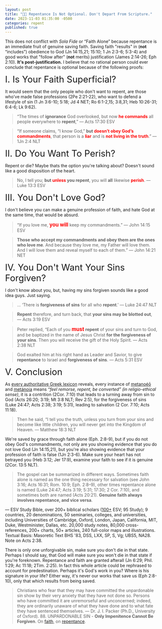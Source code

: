 ```yaml
---
layout: post
title: "🚶📜 Repentance Is Not Optional. Don't Depart From Scripture."
date: 2023-11-03 01:35:00 -0500
categories: repent
published: true
---
```


<!-- Those Who Think Repentance Is Optional Have Departed From Scripture -->

<!-- <span style="font-size:2.1em;">I. No Rational Person Could Conclude That Repentance Is Optional</span> -->

This does not conflict with *Sola Fide* or &ldquo;Faith Alone&rdquo; because repentance is an immediate fruit of genuine saving faith. Saving faith "results" in (**not** &ldquo;includes&rdquo;) obedience to God (Jn 14:15,21; 15:10; 1 Jn 2:3-6; 5:3-4) and good works that "follow after" (**not** merits) justification (James 2:14-26; Eph 2:10). **It's post-justification.** I believe that no rational person could ever conclude that repentance is optional because of the following proofs:

<span style="font-size:2.1em;">I. Is Your Faith Superficial?</span>

It would seem that the only people who don't want to repent, are those who've made false professions (2Pe 2:21-22), who want to defend a lifestyle of sin (1 Jn 3:6-10; 5:18; Jd 4 NET; Ro 6:1-2,15; 3:8,31; Heb 10:26-31; 6:4-6; Lk 9:62).

> &ldquo;The times of **ignorance** God overlooked, but now <span style="font-weight:bold;color:red;">he commands</span> all people everywhere to **repent**,&rdquo; &mdash; Acts 17:30 ESV

> &ldquo;If someone claims, “I know God,” **but <span style="font-weight:bold;color:red;">doesn’t obey God’s commandments</span>**, that person is a <span style="font-weight:bold;color:red;">liar</span> and is <span style="font-weight:bold;color:red;">not living in the truth</span>.&rdquo; &mdash; 1Jn 2:4 NLT

<span style="font-size:2.1em;">II. Do You Want To Perish?</span>

Repent or die? Maybe thats the option you're talking about? Doesn't sound like a good disposition of the heart.

> No, I tell you; **but <span style="font-weight:bold;color:red;">unless</span> you repent**, you will **all** likewise <span style="font-weight:bold;color:red;">perish</span>. &mdash; Luke 13:3 ESV

<span style="font-size:2.1em;">III. You Don't Love God?</span>

I don't believe you can make a genuine profession of faith, and hate God at the same time, that would be absurd.

> “If you love me, <span style="font-size:1.2em;font-weight:bold;color:red;">you will</span> keep my commandments.&rdquo; &mdash; John 14:15 ESV

> **Those who accept my commandments and obey them are the ones who love me**. And because they love me, my Father will love them. And I will love them and reveal myself to each of them.” &mdash; John 14:21 NET

<span style="font-size:2.1em;">IV. You Don't Want Your Sins Forgiven?</span>

I don't know about you, but, having my sins forgiven sounds like a good idea guys. Just saying.

> ... ‘There is **forgiveness of sins** for all who **repent**.’ &mdash; Luke 24:47 NLT

> **Repent** therefore, and turn back, that **your sins may be blotted out**, &mdash; Acts 3:19 ESV

> Peter replied, “Each of you <span style="font-size:1.2em;font-weight:bold;color:red;">must</span> **repent** of your sins and turn to God, and be baptized in the name of Jesus Christ **for the forgiveness of your sins**. Then you will receive the gift of the Holy Spirit. &mdash; Acts 2:38 NLT

> God exalted him at his right hand as Leader and Savior, to give **repentance** to Israel and **forgiveness of sins**. &mdash; Acts 5:31 ESV

<span style="font-size:2.1em;">V. Conclusion</span>

As [every authoritative Greek lexicon](https://sevenshepherd.github.io/repentance/) reveals, every instance of [metanoéō](/assets/images/greek/metanoeo.png) and [metánoia](/assets/images/greek/metanoia.png) means *“feel remorse, repent, be converted” (in religio-ethical sense)*, it is a contrition (2Cor. 7:10) that leads to a turning away from sin to God (Acts 26:20; 3:19; Mt 3:8 NLT; Rev 2:5), for the forgiveness of sins (Luke 24:47; Acts 2:38; 3:19; 5:31), leading to salvation (2 Cor. 7:10; Acts 11:18).

> Then he said, “I tell you the truth, unless you turn from your sins and become like little children, you will never get into the Kingdom of Heaven. &mdash; Matthew 18:3 NLT

We're saved by grace through faith alone (Eph. 2:8-9), but if you do not obey God's commandments, not only are you showing evidence that you do not love God (Jn 14:15,21), but you're also showing evidence that your profession of faith is false (1Jn 2:3-6). Make sure your heart has not betrayed you (Heb 3:12; Jer 17:9), examine your faith to see if it is genuine (2Cor. 13:5 NLT).

<!-- Remember this, I am not your enemy. If I were your enemy, I would not be attempting to show you the truth. I'm not asking you to be perfect, I'm asking you to be genuine. -->

> The gospel can be summarized in different ways. Sometimes faith alone is named as the one thing necessary for salvation (see John 3:16; Acts 16:31; Rom. 10:9; Eph. 2:8–9), other times repentance alone is named (Luke 24:47; Acts 3:19; 5:31; 17:30; 2 Cor. 7:10), and sometimes both are named (Acts 20:21). **Genuine faith always involves repentance, and vice versa**. 
>
&mdash; ESV Study Bible, over 200+ biblical scholars ([100+](https://www.esv.org/translation/) ESV; 95 Study); 9 countries, 20 denominations, 50 seminaries, colleges, and universities, including Universities of Cambridge, Oxford, London, Japan, California, MIT, Duke, Westminister, Dallas, etc. 20,000 study notes, 80,000 cross-references, 200+ charts, 50+ articles, 240 full-color maps and illustrations. Textual Basis: Masoretic Text BHS '83, DSS, LXX, SP, S, Vg; UBS5, NA28. Note on Acts 2:38.

There is only one unforgivable sin, make sure you don't die in that state. Perhaps I should say, that God will make sure you won't die in that state if you're foreknown. Repentance and faith are granted afterall (Jn 6:29; Phil. 1:29; Ac 11:18; 2Tim. 2:25). In fact this whole article could be rephrased to account for predestination. Perhaps it's God's work in you? Where is his signature in your life? Either way, it's never our works that save us (Eph 2:8-10), only that which results from being saved.

<!-- That Is dying in an unrepentant state of disbelief, or even a superficial state of assent, instead of a repentant and genuine state of personal trust and reliance on God's grace through faith only. This will always result in a contrite heart. -->

> Christians who fear that they may have committed the unpardonable sin show by their very anxiety that they have not done so. Persons who have committed it are unremorseful and unconcerned; indeed, they are ordinarily unaware of what they have done and to what fate they have sentenced themselves. &mdash; Dr. J. I. Packer (Ph.D., University of Oxford). 88. UNPARDONABLE SIN - **Only Impenitence Cannot Be Forgiven**. On [faith](https://youtu.be/jOFsFgUUdZo), on [repentance](https://youtu.be/gExLXpPJDd8).

<!-- No Rational Person Will Tell You That Repentance Is Optional. Here Is Indisputable Proof, That Those Who Do Have Departed From Scripture. -->

<!-- \"No, I tell you; but unless you repent, you will all likewise perish.\" How no rational person could conclude that repentance is optional. -->

<!-- The Paradoxical Irony of Accusing Others of Judgmentalism Without Ever Being Personally Attacked -->

<!-- The Paradoxical Irony of Accusing Others Of Being Judgemental Without Ever Being Personally Attacked Is An Admission Of Being Convicted By The Word Of God -->

<!-- ![John the Baptist preaching repentance and being called judgemental meme](/assets/images/repent-meme.jpg) -->

<!-- If you accuse someone of being judgemental and they have never personally attacked you, then you have become the very thing that you hate. [Here is some educational material.](https://youtube.com/shorts/DtVwpbNWwIo?feature=share)  -->

<!-- That concludes this ministries shortest article. -->

<!-- # Repentance
- Repentance is **a turning away from sin to God** in trust (Acts 26:18,20; 3:19; Mt 3:8 NLT; Rev 2:5), as [**every authoritative Greek lexicon reveals**](https://sevenshepherd.github.io/repentance/).
    - This is a summary of the Apostle Paul's obedience to Jesus' command to open the eyes of the gentiles so that they may **turn from darkness to light** (Acts 26:18,20).
- Repentance is **a Godly sorrow** that **leads to salvation and eternal life** (2 Cor. 7:10; Acts 11:18).
- Repentance is necessary (Lk 13:3) **for the forgiveness of sins** (Luke 24:47; Acts 2:38; 3:19; 5:31).
- Unrepentant sinners will perish (Luke 13:3; Mt 3:10).
- Repentance is a command from God himself (Acts 17:30; Mt 4:17).
- While there may be an initial saving repentance, it is not a one time event (Luke 17:3-4; 1 Cor. 5:12-13 NLT).
- The meaning of repentance in the new testament is the same in the old testament (Matt. 11:21-22; Job 42:6).
- Repentance is an immediate fruit of genuine saving faith **resulting in good works and righteous behavior** (Mt 3:8 NLT; Ac 26:20; Rev 2:5) -->

<!-- - As [every authoritative Greek lexicon reveals](https://sevenshepherd.github.io/repentance/), **the meaning does not reflect it's etymology**: all instances of the Greek words for repentance fall under the second meaning of “feel remorse, repent, be converted” (in religio-ethical sense). -->

<!-- > The gospel can be summarized in different ways. Sometimes faith alone is named as the one thing necessary for salvation (see John 3:16; Acts 16:31; Rom. 10:9; Eph. 2:8–9), other times repentance alone is named (Luke 24:47; Acts 3:19; 5:31; 17:30; 2 Cor. 7:10), and sometimes both are named (Acts 20:21). **Genuine faith always involves repentance, and vice versa**. 
>
— ESV Study Bible, note on Acts 2:38.

<br>

---

<br>

<sup><a name="esvsb_cite" href="#contents">1</a></sup> The [**ESV Study Bible**](https://amzn.to/3WsN0Uw) has over 200+ biblical scholars ([100+](https://www.esv.org/translation/) ESV; 95 Study); 9 countries, 20 denominations, 50 seminaries, colleges, and universities, including Universities of Cambridge, Oxford, London, Japan, California, MIT, Duke, Westminister, Dallas, etc. 20,000 study notes, 80,000 cross-references, 200+ charts, 50+ articles, 240 full-color maps and illustrations. Textual Basis: Masoretic Text BHS '83, DSS, LXX, SP, S, Vg; UBS5, NA28. Many distinguished scholars including: -->

<!--  -->

<!-- - [Dr. Wayne Grudem (Ph.D., Cambridge)](https://youtu.be/s9e3Y2SMXag)
- [Dr. J. I. Packer (Ph.D., Oxford)](https://youtu.be/jOFsFgUUdZo)
- [Dr. Robert Letham (Ph.D., Aberdeen)](https://www.greystoneinstitute.org/robert-letham)
- [Dr. Daniel B. Wallace (Ph.D., Dallas)](https://youtu.be/NikVdhp0YFs)
- [Dr. Darrell L. Bock (Ph.D., Dallas)]()
- [Dr. John Piper (D.Theol., Munich)]()
- [Dr. D. A. Carson (Ph.D., Cambridge)](https://www.crossway.org/authors/d-a-carson/)
- [Dr. Ron Rhodes (Th.D., Dallas)]() -->

<!-- - A person is not judgemental for believing things that offend you.
    - You are if you hate them for it.
- A person is not judgemental for teaching the truth even if you don't like it.
    - You are if you hate them for it.
- A person is not judgemental for disagreeing with you.
    - You are if you hate them for it.

I am shocked that I have to write an elementary article like this. When you hate people who have never personally attacked you and then you escalate it further by slandering them or otherwise, you're acting on behalf of Satan. -->


<script>
    var refTagger = {
        settings: {
            bibleVersion: 'ESV'
        }
    }; 

    (function(d, t) {
        var n=d.querySelector('[nonce]');
        refTagger.settings.nonce = n && (n.nonce||n.getAttribute('nonce'));
        var g = d.createElement(t), s = d.getElementsByTagName(t)[0];
        g.src = 'https://api.reftagger.com/v2/RefTagger.js';
        g.nonce = refTagger.settings.nonce;
        s.parentNode.insertBefore(g, s);
    }(document, 'script'));
</script>
